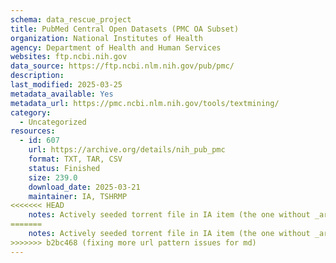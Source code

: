 ```yaml
---
schema: data_rescue_project 
title: PubMed Central Open Datasets (PMC OA Subset)
organization: National Institutes of Health
agency: Department of Health and Human Services
websites: ftp.ncbi.nih.gov
data_source: https://ftp.ncbi.nlm.nih.gov/pub/pmc/
description: 
last_modified: 2025-03-25
metadata_available: Yes
metadata_url: https://pmc.ncbi.nlm.nih.gov/tools/textmining/
category:
  - Uncategorized
resources:
  - id: 607
    url: https://archive.org/details/nih_pub_pmc
    format: TXT, TAR, CSV
    status: Finished
    size: 239.0
    download_date: 2025-03-21
    maintainer: IA, TSHRMP
<<<<<<< HEAD
    notes: Actively seeded torrent file in IA item (the one without _archive).  Direct file upload in process.Additional torrent location https//academictorrents.com/details/1eff24113fe7c99b696c3e6d5bb3de0f174ac378
=======
    notes: Actively seeded torrent file in IA item (the one without _archive).  Direct file upload in process.Additional torrent location: https://academictorrents.com/details/1eff24113fe7c99b696c3e6d5bb3de0f174ac378
>>>>>>> b2bc468 (fixing more url pattern issues for md)
---
```

